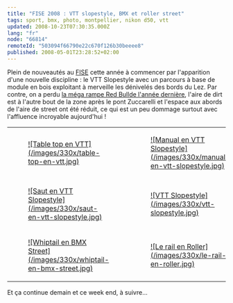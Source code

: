 ```yaml
---
title: "FISE 2008 : VTT slopestyle, BMX et roller street"
tags: sport, bmx, photo, montpellier, nikon d50, vtt
updated: 2008-10-23T07:30:35.000Z
lang: "fr"
node: "66814"
remoteId: "503094f66790e22c670f126b30beeee8"
published: 2008-05-01T23:28:52+02:00
---
```


Plein de nouveautés au [FISE](http://www.fise-events.com/) cette année à
commencer par l'apparition d'une nouvelle discipline : le VTT
Slopestyle avec un parcours à base de
module en bois exploitant à merveille les dénivelés des bords du Lez. Par
contre, on a perdu [la méga rampe Red Bull](/images/bmx-rampe.jpg)[de l'année
dernière](/post/nokia-fise-2007-roller-street-bmx-rampe-wakeboard-and-bmx-street),
l'aire de dirt est à l'autre bout de la zone après le pont Zuccarelli et
l'espace aux abords de l'aire de street ont été réduit, ce qui est un peu
dommage surtout avec l'affluence incroyable aujourd'hui !

<table class="table-centre"><tr><td><figure class="object-center"><a href="/images/table-top-en-vtt.jpg">![Table top en VTT](/images/330x/table-top-en-vtt.jpg)
</a></figure></td>
<td><figure class="object-center"><a href="/images/manual-en-vtt-slopestyle.jpg">![Manual en VTT Slopestyle](/images/330x/manual-en-vtt-slopestyle.jpg)
</a></figure></td>
</tr>
<tr><td><figure class="object-center"><a href="/images/saut-en-vtt-slopestyle.jpg">![Saut en VTT Slopestyle](/images/330x/saut-en-vtt-slopestyle.jpg)
</a></figure></td>
<td><figure class="object-center"><a href="/images/vtt-slopestyle.jpg">![VTT Slopestyle](/images/330x/vtt-slopestyle.jpg)
</a></figure></td>
</tr>
<tr><td><figure class="object-center"><a href="/images/whiptail-en-bmx-street.jpg">![Whiptail en BMX Street](/images/330x/whiptail-en-bmx-street.jpg)
</a></figure></td>
<td><figure class="object-center"><a href="/images/le-rail-en-roller.jpg">![Le rail en Roller](/images/330x/le-rail-en-roller.jpg)
</a></figure></td>
</tr>

</table>

Et ça continue demain et ce week end, à suivre...
